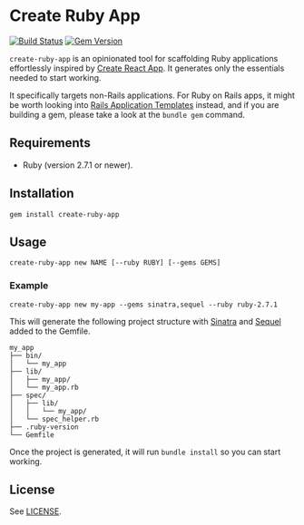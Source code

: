 # Create Ruby App
[![Build Status](https://travis-ci.org/majjoha/create-ruby-app.svg?branch=main)](https://travis-ci.org/majjoha/create-ruby-app)
[![Gem Version](https://badge.fury.io/rb/create-ruby-app.svg)](http://badge.fury.io/rb/create-ruby-app)

`create-ruby-app` is an opinionated tool for scaffolding Ruby applications
effortlessly inspired by [Create React
App](https://github.com/facebook/create-react-app). It generates only the
essentials needed to start working.

It specifically targets non-Rails applications. For Ruby on Rails apps, it might
be worth looking into [Rails Application
Templates](https://guides.rubyonrails.org/rails_application_templates.html)
instead, and if you are building a gem, please take a look at the `bundle gem`
command.

## Requirements
* Ruby (version 2.7.1 or newer).

## Installation
```
gem install create-ruby-app
```

## Usage
```
create-ruby-app new NAME [--ruby RUBY] [--gems GEMS]
```

### Example
```
create-ruby-app new my-app --gems sinatra,sequel --ruby ruby-2.7.1
```

This will generate the following project structure with
[Sinatra](http://sinatrarb.com) and [Sequel](http://sequel.jeremyevans.net)
added to the Gemfile.

```
my_app
├── bin/
│   └── my_app
├── lib/
│   ├── my_app/
│   └── my_app.rb
├── spec/
│   ├── lib/
│   │   └── my_app/
│   └── spec_helper.rb
├── .ruby-version
└── Gemfile
```

Once the project is generated, it will run `bundle install` so you can start
working.

## License
See [LICENSE](https://github.com/majjoha/create-ruby-app/blob/main/LICENSE).
